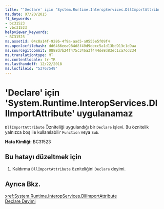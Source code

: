 ```yaml
---
title: "'Declare' için 'System.Runtime.InteropServices.DllImportAttribute' uygulanamaz"
ms.date: 07/20/2015
f1_keywords:
- bc31523
- vbc31523
helpviewer_keywords:
- BC31523
ms.assetid: 04c8a14f-9286-4f9a-aad5-a0555e5f09f4
ms.openlocfilehash: dd6466eea984d8f40d9decc5a1d13bd913c1d9aa
ms.sourcegitcommit: 0888d7b24f475c346a3f444de8d83ec1ca7cd234
ms.translationtype: MT
ms.contentlocale: tr-TR
ms.lasthandoff: 12/22/2018
ms.locfileid: "53767549"
---
```

# <a name="systemruntimeinteropservicesdllimportattribute-cannot-be-applied-to-a-declare"></a>'Declare' için 'System.Runtime.InteropServices.DllImportAttribute' uygulanamaz
`DllImportAttribute` Özniteliği uygulandığı bir `Declare` işlevi. Bu öznitelik yalnızca boş ile kullanılabilir `Function` veya `Sub`.  
  
 **Hata Kimliği:** BC31523  
  
## <a name="to-correct-this-error"></a>Bu hatayı düzeltmek için  
  
1.  Kaldırma `DllImportAttribute` özniteliğini `Declare` deyimi.  
  
## <a name="see-also"></a>Ayrıca Bkz.  
 <xref:System.Runtime.InteropServices.DllImportAttribute>  
 [Declare Deyimi](../../visual-basic/language-reference/statements/declare-statement.md)
